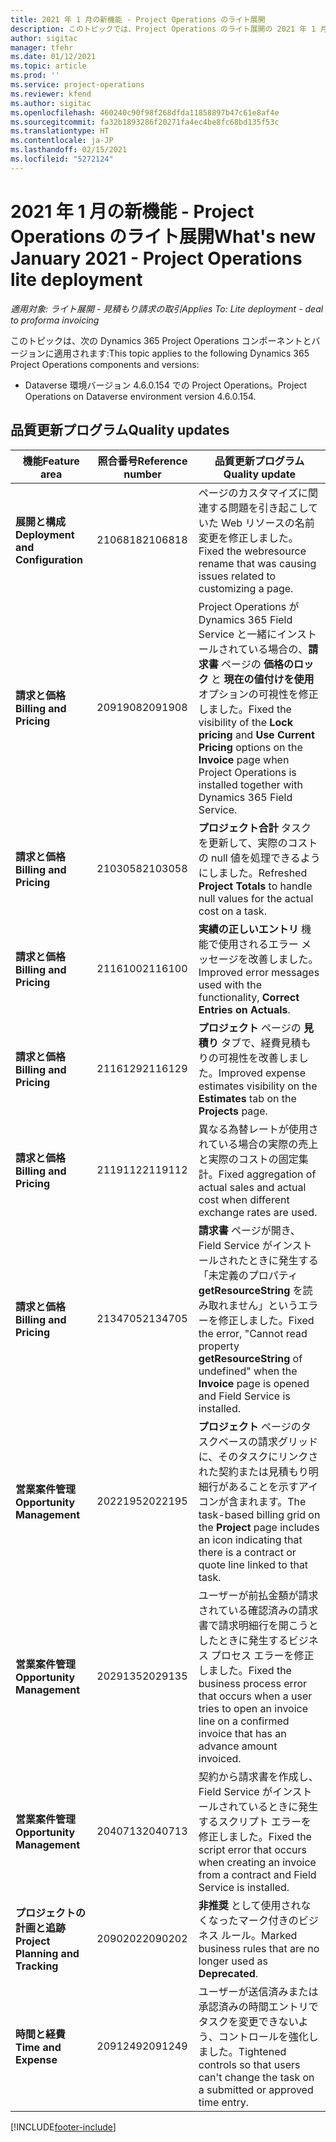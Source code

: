 ```yaml
---
title: 2021 年 1 月の新機能 - Project Operations のライト展開
description: このトピックでは、Project Operations のライト展開の 2021 年 1 月リリースで利用可能な品質更新について説明します。
author: sigitac
manager: tfehr
ms.date: 01/12/2021
ms.topic: article
ms.prod: ''
ms.service: project-operations
ms.reviewer: kfend
ms.author: sigitac
ms.openlocfilehash: 460240c90f98f268dfda11858897b47c61e8af4e
ms.sourcegitcommit: fa32b1893286f20271fa4ec4be8fc68bd135f53c
ms.translationtype: HT
ms.contentlocale: ja-JP
ms.lasthandoff: 02/15/2021
ms.locfileid: "5272124"
---
```

# <a name="whats-new-january-2021---project-operations-lite-deployment"></a><span data-ttu-id="eb963-103">2021 年 1 月の新機能 - Project Operations のライト展開</span><span class="sxs-lookup"><span data-stu-id="eb963-103">What's new January 2021 - Project Operations lite deployment</span></span>


<span data-ttu-id="eb963-104">_適用対象: ライト展開 - 見積もり請求の取引_</span><span class="sxs-lookup"><span data-stu-id="eb963-104">_Applies To: Lite deployment - deal to proforma invoicing_</span></span>

<span data-ttu-id="eb963-105">このトピックは、次の Dynamics 365 Project Operations コンポーネントとバージョンに適用されます:</span><span class="sxs-lookup"><span data-stu-id="eb963-105">This topic applies to the following Dynamics 365 Project Operations components and versions:</span></span>

  - <span data-ttu-id="eb963-106">Dataverse 環境バージョン 4.6.0.154 での Project Operations。</span><span class="sxs-lookup"><span data-stu-id="eb963-106">Project Operations on Dataverse environment version 4.6.0.154.</span></span>
  
## <a name="quality-updates"></a><span data-ttu-id="eb963-107">品質更新プログラム</span><span class="sxs-lookup"><span data-stu-id="eb963-107">Quality updates</span></span>

| <span data-ttu-id="eb963-108">**機能**</span><span class="sxs-lookup"><span data-stu-id="eb963-108">**Feature area**</span></span> | <span data-ttu-id="eb963-109">**照合番号**</span><span class="sxs-lookup"><span data-stu-id="eb963-109">**Reference number**</span></span> | <span data-ttu-id="eb963-110">**品質更新プログラム**</span><span class="sxs-lookup"><span data-stu-id="eb963-110">**Quality update**</span></span> |
| --- | --- | --- |
| <span data-ttu-id="eb963-111">**展開と構成**</span><span class="sxs-lookup"><span data-stu-id="eb963-111">**Deployment and Configuration**</span></span> | <span data-ttu-id="eb963-112">2106818</span><span class="sxs-lookup"><span data-stu-id="eb963-112">2106818</span></span> | <span data-ttu-id="eb963-113">ページのカスタマイズに関連する問題を引き起こしていた Web リソースの名前変更を修正しました。</span><span class="sxs-lookup"><span data-stu-id="eb963-113">Fixed the webresource rename that was causing issues related to customizing a page.</span></span> |
| <span data-ttu-id="eb963-114">**請求と価格**</span><span class="sxs-lookup"><span data-stu-id="eb963-114">**Billing and Pricing**</span></span> | <span data-ttu-id="eb963-115">2091908</span><span class="sxs-lookup"><span data-stu-id="eb963-115">2091908</span></span> | <span data-ttu-id="eb963-116">Project Operations が Dynamics 365 Field Service と一緒にインストールされている場合の、**請求書** ページの **価格の​​ロック** と **現在の値付けを​​使用** オプションの可視性を修正しました。</span><span class="sxs-lookup"><span data-stu-id="eb963-116">Fixed the visibility of the **Lock pricing** and **Use Current Pricing** options on the **Invoice** page when Project Operations is installed together with Dynamics 365 Field Service.</span></span> |
| <span data-ttu-id="eb963-117">**請求と価格**</span><span class="sxs-lookup"><span data-stu-id="eb963-117">**Billing and Pricing**</span></span> | <span data-ttu-id="eb963-118">2103058</span><span class="sxs-lookup"><span data-stu-id="eb963-118">2103058</span></span> | <span data-ttu-id="eb963-119">**プロジェクト合計** タスクを更新して、実際のコストの null 値を処理できるようにしました。</span><span class="sxs-lookup"><span data-stu-id="eb963-119">Refreshed **Project Totals** to handle null values for the actual cost on a task.</span></span> |
| <span data-ttu-id="eb963-120">**請求と価格**</span><span class="sxs-lookup"><span data-stu-id="eb963-120">**Billing and Pricing**</span></span> | <span data-ttu-id="eb963-121">2116100</span><span class="sxs-lookup"><span data-stu-id="eb963-121">2116100</span></span> | <span data-ttu-id="eb963-122">**実績の正しいエントリ** 機能で使用されるエラー メッセージを改善しました。</span><span class="sxs-lookup"><span data-stu-id="eb963-122">Improved error messages used with the functionality, **Correct Entries on Actuals**.</span></span> |
| <span data-ttu-id="eb963-123">**請求と価格**</span><span class="sxs-lookup"><span data-stu-id="eb963-123">**Billing and Pricing**</span></span> | <span data-ttu-id="eb963-124">2116129</span><span class="sxs-lookup"><span data-stu-id="eb963-124">2116129</span></span> | <span data-ttu-id="eb963-125">**プロジェクト** ページの **見積り** タブで、経費見積もりの可視性を改善しました。</span><span class="sxs-lookup"><span data-stu-id="eb963-125">Improved expense estimates visibility on the **Estimates** tab on the **Projects** page.</span></span> |
| <span data-ttu-id="eb963-126">**請求と価格**</span><span class="sxs-lookup"><span data-stu-id="eb963-126">**Billing and Pricing**</span></span> | <span data-ttu-id="eb963-127">2119112</span><span class="sxs-lookup"><span data-stu-id="eb963-127">2119112</span></span> | <span data-ttu-id="eb963-128">異なる為替レートが使用されている場合の実際の売上と実際のコストの固定集計。</span><span class="sxs-lookup"><span data-stu-id="eb963-128">Fixed aggregation of actual sales and actual cost when different exchange rates are used.</span></span> |
| <span data-ttu-id="eb963-129">**請求と価格**</span><span class="sxs-lookup"><span data-stu-id="eb963-129">**Billing and Pricing**</span></span> | <span data-ttu-id="eb963-130">2134705</span><span class="sxs-lookup"><span data-stu-id="eb963-130">2134705</span></span> | <span data-ttu-id="eb963-131">**請求書** ページが開き、Field Service がインストールされたときに発生する「未定義のプロパティ **getResourceString** を読み取れません」というエラーを修正しました。</span><span class="sxs-lookup"><span data-stu-id="eb963-131">Fixed the error, "Cannot read property **getResourceString** of undefined" when the **Invoice** page is opened and Field Service is installed.</span></span> |
| <span data-ttu-id="eb963-132">**営業案件管理**</span><span class="sxs-lookup"><span data-stu-id="eb963-132">**Opportunity Management**</span></span> | <span data-ttu-id="eb963-133">2022195</span><span class="sxs-lookup"><span data-stu-id="eb963-133">2022195</span></span> | <span data-ttu-id="eb963-134">**プロジェクト** ページのタスクベースの請求グリッドに、そのタスクにリンクされた契約または見積もり明細行があることを示すアイコンが含まれます。</span><span class="sxs-lookup"><span data-stu-id="eb963-134">The task-based billing grid on the **Project** page includes an icon indicating that there is a contract or quote line linked to that task.</span></span> |
| <span data-ttu-id="eb963-135">**営業案件管理**</span><span class="sxs-lookup"><span data-stu-id="eb963-135">**Opportunity Management**</span></span> | <span data-ttu-id="eb963-136">2029135</span><span class="sxs-lookup"><span data-stu-id="eb963-136">2029135</span></span> | <span data-ttu-id="eb963-137">ユーザーが前払金額が請求されている確認済みの請求書で請求明細行を開こうとしたときに発生するビジネス プロセス エラーを修正しました。</span><span class="sxs-lookup"><span data-stu-id="eb963-137">Fixed the business process error that occurs when a user tries to open an invoice line on a confirmed invoice that has an advance amount invoiced.</span></span> |
| <span data-ttu-id="eb963-138">**営業案件管理**</span><span class="sxs-lookup"><span data-stu-id="eb963-138">**Opportunity Management**</span></span> | <span data-ttu-id="eb963-139">2040713</span><span class="sxs-lookup"><span data-stu-id="eb963-139">2040713</span></span> | <span data-ttu-id="eb963-140">契約から請求書を作成し、Field Service がインストールされているときに発生するスクリプト エラーを修正しました。</span><span class="sxs-lookup"><span data-stu-id="eb963-140">Fixed the script error that occurs when creating an invoice from a contract and Field Service is installed.</span></span> |
| <span data-ttu-id="eb963-141">**プロジェクトの計画と追跡**</span><span class="sxs-lookup"><span data-stu-id="eb963-141">**Project Planning and Tracking**</span></span> | <span data-ttu-id="eb963-142">2090202</span><span class="sxs-lookup"><span data-stu-id="eb963-142">2090202</span></span> | <span data-ttu-id="eb963-143">**非推奨** として使用されなくなったマーク付きのビジネス ルール。</span><span class="sxs-lookup"><span data-stu-id="eb963-143">Marked business rules that are no longer used as **Deprecated**.</span></span> |
| <span data-ttu-id="eb963-144">**時間と経費**</span><span class="sxs-lookup"><span data-stu-id="eb963-144">**Time and Expense**</span></span> | <span data-ttu-id="eb963-145">2091249</span><span class="sxs-lookup"><span data-stu-id="eb963-145">2091249</span></span> | <span data-ttu-id="eb963-146">ユーザーが送信済みまたは承認済みの時間エントリでタスクを変更できないよう、コントロールを強化しました。</span><span class="sxs-lookup"><span data-stu-id="eb963-146">Tightened controls so that users can't change the task on a submitted or approved time entry.</span></span> |


[!INCLUDE[footer-include](../../includes/footer-banner.md)]